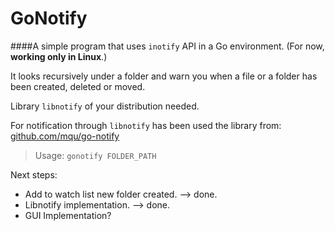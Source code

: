 
GoNotify
========

####A simple program that uses `inotify` API in a Go environment.
(For now, **working only in Linux**.)

It looks recursively under a folder and warn you when a file or a folder has been created, deleted or moved.

Library `libnotify` of your distribution needed.

For notification through `libnotify` has been used the library from:
[github.com/mqu/go-notify](github.com/mqu/go-notify)

> Usage: `gonotify FOLDER_PATH`

Next steps:

- Add to watch list new folder created. --> done.
- Libnotify implementation. --> done.
- GUI Implementation?
